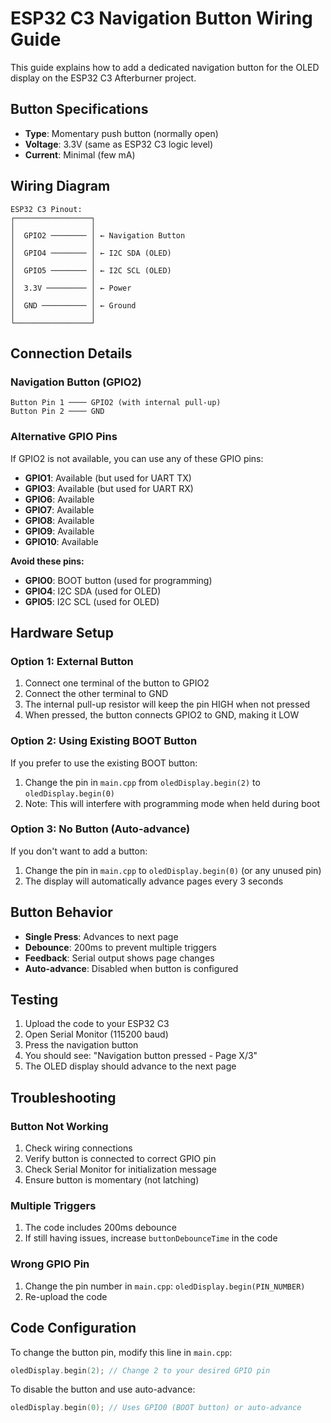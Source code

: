 # ESP32 C3 Navigation Button Wiring Guide

This guide explains how to add a dedicated navigation button for the OLED display on the ESP32 C3 Afterburner project.

## Button Specifications

- **Type**: Momentary push button (normally open)
- **Voltage**: 3.3V (same as ESP32 C3 logic level)
- **Current**: Minimal (few mA)

## Wiring Diagram

```
ESP32 C3 Pinout:
┌─────────────────┐
│                 │
│  GPIO2 ──────── │ ← Navigation Button
│                 │
│  GPIO4 ──────── │ ← I2C SDA (OLED)
│                 │
│  GPIO5 ──────── │ ← I2C SCL (OLED)
│                 │
│  3.3V ───────── │ ← Power
│                 │
│  GND ────────── │ ← Ground
│                 │
└─────────────────┘
```

## Connection Details

### Navigation Button (GPIO2)

```
Button Pin 1 ──── GPIO2 (with internal pull-up)
Button Pin 2 ──── GND
```

### Alternative GPIO Pins

If GPIO2 is not available, you can use any of these GPIO pins:

- **GPIO1**: Available (but used for UART TX)
- **GPIO3**: Available (but used for UART RX)
- **GPIO6**: Available
- **GPIO7**: Available
- **GPIO8**: Available
- **GPIO9**: Available
- **GPIO10**: Available

**Avoid these pins:**

- **GPIO0**: BOOT button (used for programming)
- **GPIO4**: I2C SDA (used for OLED)
- **GPIO5**: I2C SCL (used for OLED)

## Hardware Setup

### Option 1: External Button

1. Connect one terminal of the button to GPIO2
2. Connect the other terminal to GND
3. The internal pull-up resistor will keep the pin HIGH when not pressed
4. When pressed, the button connects GPIO2 to GND, making it LOW

### Option 2: Using Existing BOOT Button

If you prefer to use the existing BOOT button:

1. Change the pin in `main.cpp` from `oledDisplay.begin(2)` to `oledDisplay.begin(0)`
2. Note: This will interfere with programming mode when held during boot

### Option 3: No Button (Auto-advance)

If you don't want to add a button:

1. Change the pin in `main.cpp` to `oledDisplay.begin(0)` (or any unused pin)
2. The display will automatically advance pages every 3 seconds

## Button Behavior

- **Single Press**: Advances to next page
- **Debounce**: 200ms to prevent multiple triggers
- **Feedback**: Serial output shows page changes
- **Auto-advance**: Disabled when button is configured

## Testing

1. Upload the code to your ESP32 C3
2. Open Serial Monitor (115200 baud)
3. Press the navigation button
4. You should see: "Navigation button pressed - Page X/3"
5. The OLED display should advance to the next page

## Troubleshooting

### Button Not Working

1. Check wiring connections
2. Verify button is connected to correct GPIO pin
3. Check Serial Monitor for initialization message
4. Ensure button is momentary (not latching)

### Multiple Triggers

1. The code includes 200ms debounce
2. If still having issues, increase `buttonDebounceTime` in the code

### Wrong GPIO Pin

1. Change the pin number in `main.cpp`: `oledDisplay.begin(PIN_NUMBER)`
2. Re-upload the code

## Code Configuration

To change the button pin, modify this line in `main.cpp`:

```cpp
oledDisplay.begin(2); // Change 2 to your desired GPIO pin
```

To disable the button and use auto-advance:

```cpp
oledDisplay.begin(0); // Uses GPIO0 (BOOT button) or auto-advance
```
